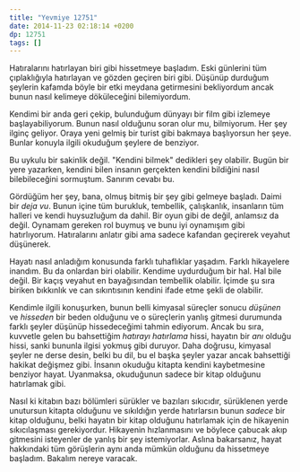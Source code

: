 ```yaml
---
title: "Yevmiye 12751"
date: 2014-11-23 02:18:14 +0200
dp: 12751
tags: []
---
```


Hatıralarını hatırlayan biri gibi hissetmeye başladım. Eski günlerini
tüm çıplaklığıyla hatırlayan ve gözden geçiren biri gibi. Düşünüp
durduğum şeylerin kafamda böyle bir etki meydana getirmesini bekliyordum
ancak bunun nasıl kelimeye döküleceğini bilemiyordum.

Kendimi bir anda geri çekip, bulunduğum dünyayı bir film gibi izlemeye
başlayabiliyorum. Bunun nasıl olduğunu soran olur mu, bilmiyorum. Her
şey ilginç geliyor. Oraya yeni gelmiş bir turist gibi bakmaya
başlıyorsun her şeye. Bunlar konuyla ilgili okuduğum şeylere de
benziyor.

Bu uykulu bir sakinlik değil. "Kendini bilmek" dedikleri şey olabilir.
Bugün bir yere yazarken, kendini bilen insanın gerçekten kendini
bildiğini nasıl bilebileceğini sormuştum. Sanırım cevabı bu.

Gördüğüm her şey, bana, olmuş bitmiş bir şey gibi gelmeye başladı. Daimi
bir *deja vu*. Bunun içine tüm burukluk, tembellik, çalışkanlık,
insanların tüm halleri ve kendi huysuzluğum da dahil. Bir oyun gibi de
değil, anlamsız da değil. Oynamam gereken rol buymuş ve bunu iyi
oynamışım gibi hatırlıyorum. Hatıralarını anlatır gibi ama sadece
kafandan geçirerek veyahut düşünerek.

Hayatı nasıl anladığım konusunda farklı tuhaflıklar yaşadım. Farklı
hikayelere inandım. Bu da onlardan biri olabilir. Kendime uydurduğum bir
hal. Hal bile değil. Bir kaçış veyahut en bayağısından tembellik
olabilir. İçimde şu sıra biriken bıkkınlık ve can sıkıntısının kendini
ifade etme şekli de olabilir.

Kendimle ilgili konuşurken, bunun belli kimyasal süreçler sonucu
*düşünen* ve *hisseden* bir beden olduğunu ve o süreçlerin yanlış
gitmesi durumunda farklı şeyler düşünüp hissedeceğimi tahmin ediyorum.
Ancak bu sıra, kuvvetle gelen bu bahsettiğim *hatırayı hatırlama* hissi,
hayatın bir *anı* olduğu hissi, sanki bununla ilgisi yokmuş gibi
duruyor. Daha doğrusu, kimyasal şeyler ne derse desin, belki bu dil, bu
el başka şeyler yazar ancak bahsettiği hakikat değişmez gibi. İnsanın
okuduğu kitapta kendini kaybetmesine benziyor hayat. Uyanmaksa,
okuduğunun sadece bir kitap olduğunu hatırlamak gibi.

Nasıl ki kitabın bazı bölümleri sürükler ve bazıları sıkıcıdır,
sürüklenen yerde unutursun kitapta olduğunu ve sıkıldığın yerde
hatırlarsın bunun *sadece* bir kitap olduğunu, belki hayatın bir kitap
olduğunu hatırlamak için de hikayenin sıkıcılaşması gerekiyordur.
Hikayenin hızlanmasını ve böylece çabucak akıp gitmesini isteyenler de
yanlış bir şey istemiyorlar. Aslına bakarsanız, hayat hakkındaki tüm
görüşlerin aynı anda mümkün olduğunu da hissetmeye başladım. Bakalım
nereye varacak.

